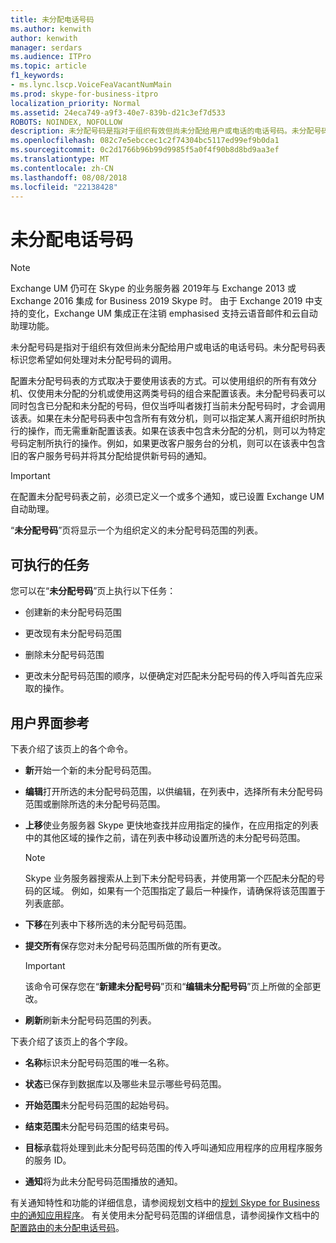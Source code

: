 ```yaml
---
title: 未分配电话号码
ms.author: kenwith
author: kenwith
manager: serdars
ms.audience: ITPro
ms.topic: article
f1_keywords:
- ms.lync.lscp.VoiceFeaVacantNumMain
ms.prod: skype-for-business-itpro
localization_priority: Normal
ms.assetid: 24eca749-a9f3-40e7-839b-d21c3ef7d533
ROBOTS: NOINDEX, NOFOLLOW
description: 未分配号码是指对于组织有效但尚未分配给用户或电话的电话号码。未分配号码表标识您希望如何处理对未分配号码的调用。
ms.openlocfilehash: 082c7e5ebccec1c2f74304bc5117ed99ef9b0da1
ms.sourcegitcommit: 0c2d1766b96b99d9985f5a0f4f90b8d8bd9aa3ef
ms.translationtype: MT
ms.contentlocale: zh-CN
ms.lasthandoff: 08/08/2018
ms.locfileid: "22138428"
---
```

# <a name="unassigned-phone-number"></a>未分配电话号码

> [!NOTE]
> Exchange UM 仍可在 Skype 的业务服务器 2019年与 Exchange 2013 或 Exchange 2016 集成 for Business 2019 Skype 时。 由于 Exchange 2019 中支持的变化，Exchange UM 集成正在注销 emphasised 支持云语音邮件和云自动助理功能。  
 
未分配号码是指对于组织有效但尚未分配给用户或电话的电话号码。未分配号码表标识您希望如何处理对未分配号码的调用。
  
配置未分配号码表的方式取决于要使用该表的方式。可以使用组织的所有有效分机、仅使用未分配的分机或使用这两类号码的组合来配置该表。未分配号码表可以同时包含已分配和未分配的号码，但仅当呼叫者拨打当前未分配号码时，才会调用该表。如果在未分配号码表中包含所有有效分机，则可以指定某人离开组织时所执行的操作，而无需重新配置该表。如果在该表中包含未分配的分机，则可以为特定号码定制所执行的操作。例如，如果更改客户服务台的分机，则可以在该表中包含旧的客户服务号码并将其分配给提供新号码的通知。
  
> [!IMPORTANT]
> 在配置未分配号码表之前，必须已定义一个或多个通知，或已设置 Exchange UM 自动助理。 
  
“**未分配号码**”页将显示一个为组织定义的未分配号码范围的列表。
  
## <a name="tasks-you-can-perform"></a>可执行的任务

您可以在“**未分配号码**”页上执行以下任务：
  
- 创建新的未分配号码范围
    
- 更改现有未分配号码范围
    
- 删除未分配号码范围
    
- 更改未分配号码范围的顺序，以便确定对匹配未分配号码的传入呼叫首先应采取的操作。 
    
## <a name="ui-reference"></a>用户界面参考

下表介绍了该页上的各个命令。
  
- **新**开始一个新的未分配号码范围。
    
- **编辑**打开所选的未分配号码范围，以供编辑，在列表中，选择所有未分配号码范围或删除所选的未分配号码范围。
    
- **上移**使业务服务器 Skype 更快地查找并应用指定的操作，在应用指定的列表中的其他区域的操作之前，请在列表中移动设置所选的未分配号码范围。
    
    > [!NOTE]
    > Skype 业务服务器搜索从上到下未分配号码表，并使用第一个匹配未分配的号码的区域。 例如，如果有一个范围指定了最后一种操作，请确保将该范围置于列表底部。 
  
- **下移**在列表中下移所选的未分配号码范围。
    
- **提交所有**保存您对未分配号码范围所做的所有更改。
    
    > [!IMPORTANT]
    > 该命令可保存您在“**新建未分配号码**”页和“**编辑未分配号码**”页上所做的全部更改。
  
- **刷新**刷新未分配号码范围的列表。
    
下表介绍了该页上的各个字段。
  
- **名称**标识未分配号码范围的唯一名称。
    
- **状态**已保存到数据库以及哪些未显示哪些号码范围。
    
- **开始范围**未分配号码范围的起始号码。
    
- **结束范围**未分配号码范围的结束号码。
    
- **目标**承载将处理到此未分配号码范围的传入呼叫通知应用程序的应用程序服务的服务 ID。
    
- **通知**将为此未分配号码范围播放的通知。
    
有关通知特性和功能的详细信息，请参阅规划文档中的[规划 Skype for Business 中的通知应用程序](../../../plan-your-deployment/enterprise-voice-solution/announcement.md)。 有关使用未分配号码范围的详细信息，请参阅操作文档中的[配置路由的未分配电话号码](http://technet.microsoft.com/library/a0650659-dce7-455f-8977-02454bbfa400.aspx)。
  

